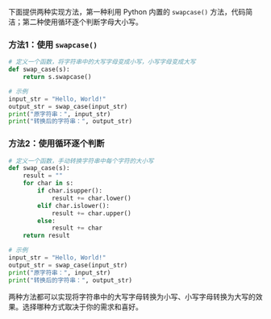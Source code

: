 下面提供两种实现方法，第一种利用 Python 内置的 `swapcase()` 方法，代码简洁；第二种使用循环逐个判断字母大小写。

### 方法1：使用 `swapcase()`

```python
# 定义一个函数，将字符串中的大写字母变成小写，小写字母变成大写
def swap_case(s):
    return s.swapcase()

# 示例
input_str = "Hello, World!"
output_str = swap_case(input_str)
print("原字符串：", input_str)
print("转换后的字符串：", output_str)
```

### 方法2：使用循环逐个判断

```python
# 定义一个函数，手动转换字符串中每个字符的大小写
def swap_case(s):
    result = ""
    for char in s:
        if char.isupper():
            result += char.lower()
        elif char.islower():
            result += char.upper()
        else:
            result += char
    return result

# 示例
input_str = "Hello, World!"
output_str = swap_case(input_str)
print("原字符串：", input_str)
print("转换后的字符串：", output_str)
```

两种方法都可以实现将字符串中的大写字母转换为小写、小写字母转换为大写的效果。选择哪种方式取决于你的需求和喜好。